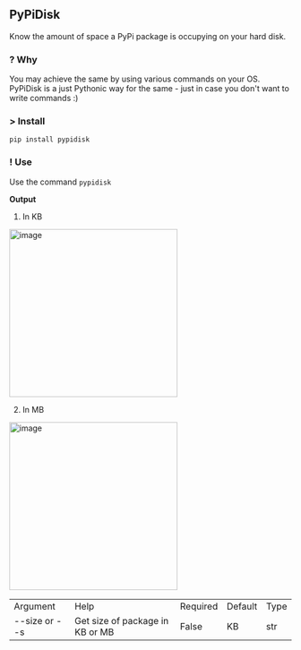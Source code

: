## PyPiDisk

Know the amount of space a PyPi package is occupying on your hard disk.

### ? Why

You may achieve the same by using various commands on your OS. 
PyPiDisk is a just Pythonic way for the same - just in case you don't want to write commands :)

### > Install

```
pip install pypidisk
```

### ! Use

Use the command `pypidisk`

**Output**

1. In KB

<img width="300" alt="image" src="https://user-images.githubusercontent.com/76456498/202871813-a755e9d7-e372-49d3-94b9-217c89648a8c.png">


2. In MB

<img width="300" alt="image" src="https://user-images.githubusercontent.com/76456498/202871856-7448ea2f-83d9-4e44-b30f-b7df285e14c0.png">


<table>
  <tr>
     <td>Argument</td>
     <td>Help</td>
     <td>Required</td>
     <td>Default</td>
     <td>Type</td>
  </tr>
  <tr>
    <td>--size or --s</td>
    <td>Get size of package in KB or MB</td>
    <td>False</td>
    <td>KB</td>
    <td>str</td>
  </tr>
 </table>
